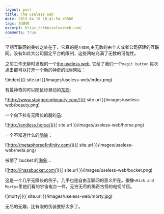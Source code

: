 ```yaml
---
layout: post
title: The useless web
date: 2019-04-10 18:41:54 +0800
tags: 互联网
excerpt: https://theuselessweb.com/
comments: true
---
```


早期互联网的美妙之处在于，它真的是`万维网`,由无数的由个人或者公司搭建的互联网。没有如此大公司固定平台的限制，这些网站充满了无数的可能性。

之前工作无聊时发现的一个[the useless web](https://theuselessweb.com/), 它给了我们一个`magit button`,每次点击都可以打开一个新的神奇的`无聊`网站：

![index]({{ site.url }}/images/useless-web/index.png)

有最神奇的可以随鼠标晃动的[东西]([http://www.staggeringbeauty.com/):

![http://www.staggeringbeauty.com/]({{ site.url }}/images/useless-web/beauty.png)

一个向下拉有无限长的腿的[马](http://endless.horse/):

![http://endless.horse/]({{ site.url }}/images/useless-web/horse.png)

一个不知道什么的[隐喻]([http://metaphorsofinfinity.com/)：

![http://metaphorsofinfinity.com/]({{ site.url }}/images/useless-web/meta.png)


被偷了 bucket 的[海象](http://ihasabucket.com/)...


![http://ihasabucket.com/]({{ site.url }}/images/useless-web/bucket.png)


这是一个几乎无限长的例子。几乎也是自由互联网的意义所在。很像`<Rick and Morty>`里他们看的宇宙电台一样，无穷无尽的稀奇古怪的电视节目。


![morty]({{ site.url }}/images/useless-web/morty.jpg)


无尽的无趣，比有限的伪装要好太多了。






